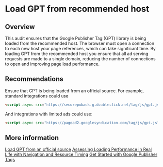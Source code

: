 # Load GPT from recommended host

## Overview

This audit ensures that the Google Publisher Tag (GPT) library is being loaded
from the recommended host. The browser must open a connection to each new host
your page references, which can take significant time. By loading GPT from the
recommended host you ensure that all ad serving requests are made to a single
domain, reducing the number of connections to open and improving page load
performance.

## Recommendations

Ensure that GPT is being loaded from an official source. For example, standard
integrations could use

```HTML
<script async src="https://securepubads.g.doubleclick.net/tag/js/gpt.js"></script>
```

And integrations with limited ads could use:

```HTML
<script async src="https://pagead2.googlesyndication.com/tag/js/gpt.js"></script>
```

## More information

[Load GPT from an official source](https://developers.google.com/doubleclick-gpt/guides/general-best-practices#load_from_an_official_source)
[Assessing Loading Performance in Real Life with Navigation and Resource Timing](https://developers.google.com/web/fundamentals/performance/navigation-and-resource-timing)
[Get Started with Google Publisher Tags](https://developers.google.com/doubleclick-gpt/guides/get-started)
